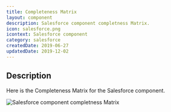 ```yaml
---
title: Completeness Matrix
layout: component
description: Salesforce component completness Matrix.
icon: salesforce.png
icontext: Salesforce component
category: salesforce
createdDate: 2019-06-27
updatedDate: 2019-12-02
---
```


## Description

Here is the Completeness Matrix for the Salesforce component.

![Salesforce component completness Matrix](https://user-images.githubusercontent.com/36419533/75436046-9a5ef880-595c-11ea-838f-32660c119972.png)
